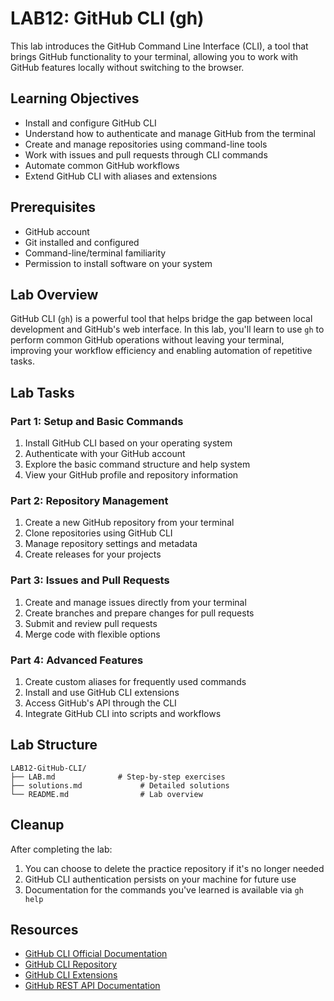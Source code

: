 # LAB12: GitHub CLI (gh)

This lab introduces the GitHub Command Line Interface (CLI), a tool that brings GitHub functionality to your terminal, allowing you to work with GitHub features locally without switching to the browser.

## Learning Objectives

- Install and configure GitHub CLI
- Understand how to authenticate and manage GitHub from the terminal
- Create and manage repositories using command-line tools
- Work with issues and pull requests through CLI commands
- Automate common GitHub workflows
- Extend GitHub CLI with aliases and extensions

## Prerequisites

- GitHub account
- Git installed and configured
- Command-line/terminal familiarity
- Permission to install software on your system

## Lab Overview

GitHub CLI (`gh`) is a powerful tool that helps bridge the gap between local development and GitHub's web interface. In this lab, you'll learn to use `gh` to perform common GitHub operations without leaving your terminal, improving your workflow efficiency and enabling automation of repetitive tasks.

## Lab Tasks

### Part 1: Setup and Basic Commands

1. Install GitHub CLI based on your operating system
2. Authenticate with your GitHub account
3. Explore the basic command structure and help system
4. View your GitHub profile and repository information

### Part 2: Repository Management

1. Create a new GitHub repository from your terminal
2. Clone repositories using GitHub CLI
3. Manage repository settings and metadata
4. Create releases for your projects

### Part 3: Issues and Pull Requests

1. Create and manage issues directly from your terminal
2. Create branches and prepare changes for pull requests
3. Submit and review pull requests
4. Merge code with flexible options

### Part 4: Advanced Features

1. Create custom aliases for frequently used commands
2. Install and use GitHub CLI extensions
3. Access GitHub's API through the CLI
4. Integrate GitHub CLI into scripts and workflows

## Lab Structure

```
LAB12-GitHub-CLI/
├── LAB.md              # Step-by-step exercises
├── solutions.md             # Detailed solutions
└── README.md                # Lab overview
```

## Cleanup

After completing the lab:
1. You can choose to delete the practice repository if it's no longer needed
2. GitHub CLI authentication persists on your machine for future use
3. Documentation for the commands you've learned is available via `gh help`

## Resources

- [GitHub CLI Official Documentation](https://cli.github.com/manual/)
- [GitHub CLI Repository](https://github.com/cli/cli)
- [GitHub CLI Extensions](https://github.com/topics/gh-extension)
- [GitHub REST API Documentation](https://docs.github.com/en/rest)

